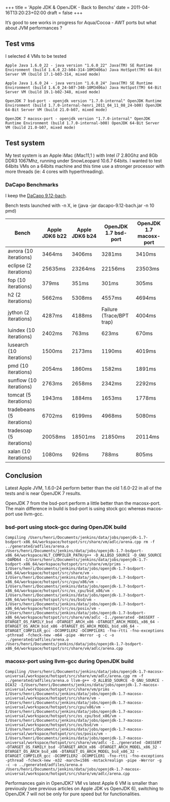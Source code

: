 +++
title = 'Apple JDK & OpenJDK - Back to Benchs'
date = 2011-04-16T13:20:23+02:00
draft = false
+++

It’s good to see works in progress for Aqua/Cocoa - AWT ports but what about JVM performances ?

## Test vms

I selected 4 VMs to be tested

`Apple Java 1.6.0_22 - java version "1.6.0_22" Java(TM) SE Runtime Environment (build 1.6.0_22-b04-314-10M3406a) Java HotSpot(TM) 64-Bit Server VM (build 17.1-b03-314, mixed mode)`

`Apple Java 1.6.0_24 - java version "1.6.0_24" Java(TM) SE Runtime Environment (build 1.6.0_24-b07-348-10M3406a) Java HotSpot(TM) 64-Bit Server VM (build 19.1-b02-348, mixed mode)`

`OpenJDK 7 bsd-port - openjdk version "1.7.0-internal" OpenJDK Runtime Environment (build 1.7.0-internal-henri_2011_04_11_08_24-b00) OpenJDK 64-Bit Server VM (build 21.0-b07, mixed mode)`

`OpenJDK 7 macosx-port - openjdk version "1.7.0-internal" OpenJDK Runtime Environment (build 1.7.0-internal-b00) OpenJDK 64-Bit Server VM (build 21.0-b07, mixed mode)`

## Test system

My test system is an Apple iMac (iMac11,1 ) with Intel i7 2.80Ghz and 8Gb DDR3 1067Mhz, running under SnowLeopard 10.6.7 64bits. I wanted to test 64bits VMs on a 64bits machine and this time use a stronger processor with more threads (ie: 4 cores with hyperthreading).

### DaCapo Benchmarks

I keep the [DaCapo 9.12-bach](http://www.dacapobench.org/).

Bench tests launched with -n X, ie (java -jar dacapo-9.12-bach.jar -n 10 pmd)

| Bench                     | Apple JDK6 b22 | Apple JDK6 b24 | OpenJDK 1.7 bsd-port     | OpenJDK 1.7 macosx-port |
| ------------------------- | -------------- | -------------- | ------------------------ | ----------------------- |
| avrora (10 iterations)    | 3464ms         | 3406ms         | 3281ms                   | 3410ms                  |
| eclipse (2 iterations)    | 25635ms        | 23264ms        | 22156ms                  | 23503ms                 |
| fop (10 iterations)       | 379ms          | 351ms          | 301ms                    | 305ms                   |
| h2 (2 iterations)         | 5662ms         | 5308ms         | 4557ms                   | 4694ms                  |
| jython (2 iterations)     | 4287ms         | 4188ms         | Failure (Trace/BPT trap) | 4004ms                  |
| luindex (10 iterations)   | 2402ms         | 763ms          | 623ms                    | 670ms                   |
| lusearch (10 iterations)  | 1500ms         | 2173ms         | 1190ms                   | 4019ms                  |
| pmd (10 iterations)       | 2054ms         | 1860ms         | 1582ms                   | 1891ms                  |
| sunflow (10 iterations)   | 2763ms         | 2658ms         | 2342ms                   | 2292ms                  |
| tomcat (5 iterations)     | 1943ms         | 1884ms         | 1653ms                   | 1778ms                  |
| tradebeans (5 iterations) | 6702ms         | 6199ms         | 4968ms                   | 5080ms                  |
| tradesoap (5 iterations)  | 20058ms        | 18501ms        | 21850ms                  | 20114ms                 |
| xalan (10 iterations)     | 1080ms         | 926ms          | 788ms                    | 805ms                   |

## Conclusion

Latest Apple JVM, 1.6.0-24 perform better than the old 1.6.0-22 in all of the tests and is near OpenJDK 7 results.

OpenJDK 7 from the bsd-port perform a little better than the macosx-port. The main difference in build is bsd-port is using stock gcc whereas macos-port use llvm-gcc.

### bsd-port using stock-gcc during OpenJDK build

```
Compiling /Users/henri/Documents/jenkins/data/jobs/openjdk-1.7-bsdport-x86_64/workspace/hotspot/src/share/vm/adlc/arena.cpp rm -f ../generated/adfiles/arena.o /Users/henri/Documents/jenkins/data/jobs/openjdk-1.7-bsdport-x86_64/workspace/ALT_COMPILER_PATH/g++ -D_ALLBSD_SOURCE -D_GNU_SOURCE -DAMD64 -I/Users/henri/Documents/jenkins/data/jobs/openjdk-1.7-bsdport-x86_64/workspace/hotspot/src/share/vm/prims -I/Users/henri/Documents/jenkins/data/jobs/openjdk-1.7-bsdport-x86_64/workspace/hotspot/src/share/vm -I/Users/henri/Documents/jenkins/data/jobs/openjdk-1.7-bsdport-x86_64/workspace/hotspot/src/cpu/x86/vm -I/Users/henri/Documents/jenkins/data/jobs/openjdk-1.7-bsdport-x86_64/workspace/hotspot/src/os_cpu/bsd_x86/vm -I/Users/henri/Documents/jenkins/data/jobs/openjdk-1.7-bsdport-x86_64/workspace/hotspot/src/os/bsd/vm -I/Users/henri/Documents/jenkins/data/jobs/openjdk-1.7-bsdport-x86_64/workspace/hotspot/src/os/posix/vm -I/Users/henri/Documents/jenkins/data/jobs/openjdk-1.7-bsdport-x86_64/workspace/hotspot/src/share/vm/adlc -I../generated -DASSERT -DTARGET_OS_FAMILY_bsd -DTARGET_ARCH_x86 -DTARGET_ARCH_MODEL_x86_64 -DTARGET_OS_ARCH_bsd_x86 -DTARGET_OS_ARCH_MODEL_bsd_x86_64 -DTARGET_COMPILER_gcc -DCOMPILER2 -DCOMPILER1 -fno-rtti -fno-exceptions -pthread -fcheck-new -m64 -pipe -Werror -g -c -o ../generated/adfiles/arena.o /Users/henri/Documents/jenkins/data/jobs/openjdk-1.7-bsdport-x86_64/workspace/hotspot/src/share/vm/adlc/arena.cpp
```

### macosx-port using llvm-gcc during OpenJDK build

```
Compiling /Users/henri/Documents/jenkins/data/jobs/openjdk-1.7-macosx-universal/workspace/hotspot/src/share/vm/adlc/arena.cpp rm -f ../generated/adfiles/arena.o llvm-g++ -D_ALLBSD_SOURCE -D_GNU_SOURCE -DIA32 -I/Users/henri/Documents/jenkins/data/jobs/openjdk-1.7-macosx-universal/workspace/hotspot/src/share/vm/prims -I/Users/henri/Documents/jenkins/data/jobs/openjdk-1.7-macosx-universal/workspace/hotspot/src/share/vm -I/Users/henri/Documents/jenkins/data/jobs/openjdk-1.7-macosx-universal/workspace/hotspot/src/cpu/x86/vm -I/Users/henri/Documents/jenkins/data/jobs/openjdk-1.7-macosx-universal/workspace/hotspot/src/os_cpu/bsd_x86/vm -I/Users/henri/Documents/jenkins/data/jobs/openjdk-1.7-macosx-universal/workspace/hotspot/src/os/bsd/vm -I/Users/henri/Documents/jenkins/data/jobs/openjdk-1.7-macosx-universal/workspace/hotspot/src/os/posix/vm -I/Users/henri/Documents/jenkins/data/jobs/openjdk-1.7-macosx-universal/workspace/hotspot/src/share/vm/adlc -I../generated -DASSERT -DTARGET_OS_FAMILY_bsd -DTARGET_ARCH_x86 -DTARGET_ARCH_MODEL_x86_32 -DTARGET_OS_ARCH_bsd_x86 -DTARGET_OS_ARCH_MODEL_bsd_x86_32 -DTARGET_COMPILER_gcc -DCOMPILER2 -DCOMPILER1 -fno-rtti -fno-exceptions -pthread -fcheck-new -m32 -march=i586 -mstackrealign -pipe -Werror -g -c -o ../generated/adfiles/arena.o /Users/henri/Documents/jenkins/data/jobs/openjdk-1.7-macosx-universal/workspace/hotspot/src/share/vm/adlc/arena.cpp
```

Performances gain in OpenJDK7 VM vs latest Apple 6 VM is smaller than previously (see previous articles on Apple JDK vs OpenJDK 6), switching to OpenJDK 7 will not be only for pure speed but for functionalities.